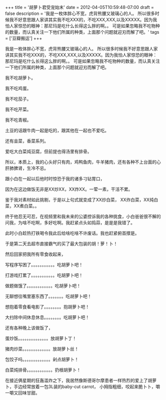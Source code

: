 +++
title = '胡萝卜君受宠始末'
date = 2012-04-05T10:59:48-07:00
draft = false
description = '我是一枚体胖心不宽，虎背熊腰又玻璃心的人。 所以很多时候我不好意思跟人家讲其实我不吃XXX的，不吃XXX,XXX,以及XXXXX。因为我怕人家惊恐的眼神：那尼玛是吃什么长得这么胖的啊。。 可是如果忽略我不吃物种的数量，而认真关注一下他们所属的种类，上面那个问题就迎刃而解了吧。'
tags = ['豆瓣搬运']
+++


我是一枚体胖心不宽，虎背熊腰又玻璃心的人。
所以很多时候我不好意思跟人家讲其实我不吃XXX的，不吃XXX,XXX,以及XXXXX。因为我怕人家惊恐的眼神：那尼玛是吃什么长得这么胖的啊。。
可是如果忽略我不吃物种的数量，而认真关注一下他们所属的种类，上面那个问题就迎刃而解了吧。

我不吃胡萝卜。

我不吃鸡蛋。

我不吃茄子。

我不吃芹菜。

我不吃青椒。

土豆的话跟牛肉一起是吃的，跟其他在一起也不爱吃。

还有韭菜，香菜系列。

爱吃大白菜炖豆腐，但前提也得汤里有排骨。

所以，本质上，我的心头好只有肉，鸡鸭鱼肉，牛羊猪肉，还有各种不上台面的心肝肺脾肾，生冷不忌。

跟小白在一起以后他时时惊恐于我的诸多刁钻胃口，

因为在这边做饭无非是XX炒XX，XX炸XX。一荤一素，干活不累。

鉴于我对素材如此挑剔，于是以上句式就变成了XX炒白菜， XX炸白菜，XX炖白菜，XX煮白菜。。

终于他忍无可忍，在视频里和我未来的公婆控诉我的各种挑食，小白爸爸很不解的问我，为啥不吃啊，多好吃啊。我赶紧点头如捣蒜，是是是我错了。

此时小白趁热打铁喝令我此后给啥吃啥不许废话。我也赶紧俯首撑是。

于是第二天去超市直接霸气的买了最大包装的胡！萝！卜！

然后回家把我所有零食收起来，

写程序写困了。。。。。。。。。。。吃胡萝卜吧！

打游戏打累了。。。。。。。。。。。吃胡萝卜吧！

做题做饿了。。。。。。。。。。。。吃胡萝卜吧！

无聊想往嘴里塞东西了。。。。。。。吃胡萝卜吧！

想抱着零食看电影了。。。。。。。。抱胡萝卜吧！

大扫除中间休息休息。。。。。。。。吃胡萝卜吧！

还有各种晚上该做饭了，

蛋炒饭。。。。。。。。。。。。。。放胡萝卜丁！

猪肉炒菜。。。。。。。。。。。。。放胡萝卜丝！

包饺子吗。。。。。。。。。。。。。剁点胡萝卜！

白菜炖排骨。。。。。。。。。。。。扔根胡萝卜！

在接近俩星期的狂轰滥炸之下，我居然像斯德哥尔摩患者一样热烈的爱上了胡萝卜，手边经常放着一包3L装的baby-cut carrot， 小拇指粗细，咬起来脆卜卜，嚼一嚼又回味甘甜。